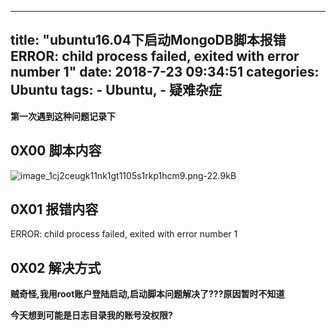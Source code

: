 
---
title: "ubuntu16.04下启动MongoDB脚本报错ERROR: child process failed, exited with error number 1"
date: 2018-7-23 09:34:51
categories: Ubuntu
tags: 
		- Ubuntu,
		- 疑难杂症
---


**第一次遇到这种问题记录下**
<!-- more -->

## 0X00 脚本内容
![image_1cj2ceugk11nk1gt1105s1rkp1hcm9.png-22.9kB][1]

## 0X01 报错内容
ERROR: child process failed, exited with error number 1

## 0X02 解决方式

**贼奇怪,我用root账户登陆启动,启动脚本问题解决了???原因暂时不知道**

**今天想到可能是日志目录我的账号没权限?**

  [1]: http://static.zybuluo.com/pockadmin/iy6lpakfe84lx1liw3sz4eh1/image_1cj2ceugk11nk1gt1105s1rkp1hcm9.png